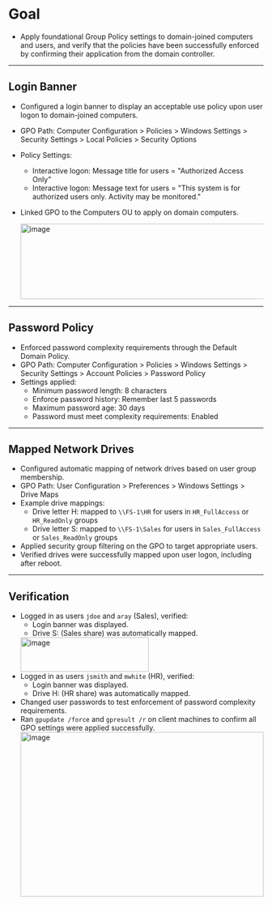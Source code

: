 # Goal
- Apply foundational Group Policy settings to domain-joined computers and users, and verify that the policies have been successfully enforced by confirming their application from the domain controller.

---

## Login Banner
- Configured a login banner to display an acceptable use policy upon user logon to domain-joined computers.
- GPO Path: Computer Configuration > Policies > Windows Settings > Security Settings > Local Policies > Security Options
- Policy Settings:
  - Interactive logon: Message title for users = "Authorized Access Only"
  - Interactive logon: Message text for users = "This system is for authorized users only. Activity may be monitored."
- Linked GPO to the Computers OU to apply on domain computers.

  <img width="498" height="149" alt="image" src="https://github.com/user-attachments/assets/adbd6148-f6b1-4c7a-8410-a026fc8af64b" />

---

## Password Policy
- Enforced password complexity requirements through the Default Domain Policy.
- GPO Path: Computer Configuration > Policies > Windows Settings > Security Settings > Account Policies > Password Policy
- Settings applied:
  - Minimum password length: 8 characters
  - Enforce password history: Remember last 5 passwords
  - Maximum password age: 30 days
  - Password must meet complexity requirements: Enabled

---

## Mapped Network Drives
- Configured automatic mapping of network drives based on user group membership.
- GPO Path: User Configuration > Preferences > Windows Settings > Drive Maps
- Example drive mappings:
  - Drive letter H: mapped to `\\FS-1\HR` for users in `HR_FullAccess` or `HR_ReadOnly` groups
  - Drive letter S: mapped to `\\FS-1\Sales` for users in `Sales_FullAccess` or `Sales_ReadOnly` groups
- Applied security group filtering on the GPO to target appropriate users.
- Verified drives were successfully mapped upon user logon, including after reboot.

---

## Verification
- Logged in as users `jdoe` and `aray` (Sales), verified:
  - Login banner was displayed.
  - Drive S: (Sales share) was automatically mapped.
  <img width="253" height="68" alt="image" src="https://github.com/user-attachments/assets/c683c490-c901-4dd9-83ee-01c2cb1413ac" />
- Logged in as users `jsmith` and `mwhite` (HR), verified:
  - Login banner was displayed.
  - Drive H: (HR share) was automatically mapped.
- Changed user passwords to test enforcement of password complexity requirements.
- Ran `gpupdate /force` and `gpresult /r` on client machines to confirm all GPO settings were applied successfully.
  <img width="480" height="325" alt="image" src="https://github.com/user-attachments/assets/4b143b6e-b9b5-435f-8b57-d8626a4a4db5" />



